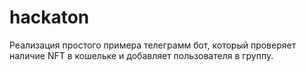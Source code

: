 # hackaton
Реализация простого примера телеграмм бот, который проверяет наличие NFT в кошельке и добавляет пользователя в группу.